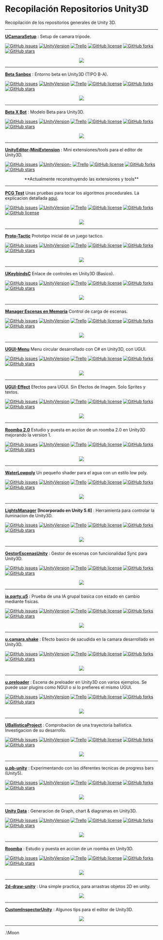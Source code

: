 # Recopilación Repositorios Unity3D
Recopilación de los repositorios generales de Unity 3D.

---

[**UCamaraSetup**][28] : Setup de camara tripode.

[![GitHub issues](https://img.shields.io/github/issues/MoonAntonio/UCamaraSetup.svg)](https://github.com/MoonAntonio/UCamaraSetup/issues)
[![UnityVersion](https://img.shields.io/badge/Unity-2017.3.1f1-blue.svg)](https://unity3d.com/es)
[![Trello](https://img.shields.io/badge/Trello-OFF-red.svg)](https://github.com/MoonAntonio/UCamaraSetup)
[![GitHub license](https://img.shields.io/github/license/MoonAntonio/UCamaraSetup.svg)](https://github.com/MoonAntonio/UCamaraSetup/blob/master/LICENSE)
[![GitHub forks](https://img.shields.io/github/forks/MoonAntonio/UCamaraSetup.svg)](https://github.com/MoonAntonio/UCamaraSetup/network)
[![GitHub stars](https://img.shields.io/github/stars/MoonAntonio/UCamaraSetup.svg)](https://github.com/MoonAntonio/UCamaraSetup/stargazers)
<p align="center"><img src="https://github.com/MoonAntonio/UCamaraSetup/blob/master/res/prev.gif"></p>

---

[**Beta Sanbox**][27] : Entorno beta en Unity3D (TIPO B-A).

[![GitHub issues](https://img.shields.io/github/issues/MoonAntonio/Beta-Sanbox.svg)](https://github.com/MoonAntonio/Beta-Sanbox/issues)
[![UnityVersion](https://img.shields.io/badge/Unity-2017.3.1f1-blue.svg)](https://unity3d.com/es)
[![Trello](https://img.shields.io/badge/Trello-OFF-red.svg)](https://github.com/MoonAntonio/Beta-Sanbox)
[![GitHub license](https://img.shields.io/github/license/MoonAntonio/Beta-Sanbox.svg)](https://github.com/MoonAntonio/Beta-Sanbox/blob/master/LICENSE)
[![GitHub forks](https://img.shields.io/github/forks/MoonAntonio/Beta-Sanbox.svg)](https://github.com/MoonAntonio/Beta-Sanbox/network)
[![GitHub stars](https://img.shields.io/github/stars/MoonAntonio/Beta-Sanbox.svg)](https://github.com/MoonAntonio/Beta-Sanbox/stargazers)
<p align="center"><img src="https://github.com/MoonAntonio/Beta-Sanbox/blob/master/res/prev.png"></p>

---

[**Beta X Bot**][26] : Modelo Beta para Unity3D.

[![GitHub issues](https://img.shields.io/github/issues/MoonAntonio/beta-xbot.svg)](https://github.com/MoonAntonio/beta-xbot/issues)
[![UnityVersion](https://img.shields.io/badge/Unity-2017.2.0f3-orange.svg)](https://unity3d.com/es)
[![Trello](https://img.shields.io/badge/Trello-OFF-red.svg)](https://github.com/MoonAntonio/beta-xbot)
[![GitHub license](https://img.shields.io/github/license/MoonAntonio/beta-xbot.svg)](https://github.com/MoonAntonio/beta-xbot/blob/master/LICENSE)
[![GitHub forks](https://img.shields.io/github/forks/MoonAntonio/beta-xbot.svg)](https://github.com/MoonAntonio/beta-xbot/network)
[![GitHub stars](https://img.shields.io/github/stars/MoonAntonio/beta-xbot.svg)](https://github.com/MoonAntonio/beta-xbot/stargazers)
<p align="center"><img src="https://github.com/MoonAntonio/beta-xbot/blob/master/res/prev.png?raw=true"></p>

---

[**UnityEditor-MiniExtension**][6] : Mini extensiones/tools para el editor de Unity3D.

[![GitHub issues](https://img.shields.io/github/issues/MoonAntonio/UnityEditor-MiniExtension.svg)](https://github.com/MoonAntonio/UnityEditor-MiniExtension/issues)
[![UnityVersion-](https://img.shields.io/badge/Unity-2017.2.0f3-orange.svg)](https://unity3d.com/es)
[![Trello](https://img.shields.io/badge/Trello-OFF-red.svg)](https://github.com/MoonAntonio/UnityEditor-MiniExtension)
[![GitHub license](https://img.shields.io/badge/license-Apache%202-blue.svg)](https://raw.githubusercontent.com/MoonAntonio/UnityEditor-MiniExtension/master/LICENSE)
[![GitHub forks](https://img.shields.io/github/forks/MoonAntonio/UnityEditor-MiniExtension.svg)](https://github.com/MoonAntonio/UnityEditor-MiniExtension/network)
[![GitHub stars](https://img.shields.io/github/stars/MoonAntonio/UnityEditor-MiniExtension.svg)](https://github.com/MoonAntonio/UnityEditor-MiniExtension/stargazers)
<p align="center">**Actualmente reconstruyendo las extensiones y tools**</p>

---

[**PCG Test**][25] Unas pruebas para tocar los algoritmos procedurales. La explicacion detallada [aqui](https://moonantonio.github.io/post/2017/dev/012/).

[![GitHub issues](https://img.shields.io/github/issues/MoonAntonio/pcg.svg)](https://github.com/MoonAntonio/pcg/issues)
[![UnityVersion](https://img.shields.io/badge/Unity-2017.1.1p2-brightgreen.svg)](https://unity3d.com/es)
[![Trello](https://img.shields.io/badge/Trello-OFF-red.svg)](https://github.com/MoonAntonio/pcg)
[![GitHub license](https://img.shields.io/badge/license-MIT-blue.svg)](https://raw.githubusercontent.com/MoonAntonio/pcg/master/LICENSE)
[![GitHub forks](https://img.shields.io/github/forks/MoonAntonio/pcg.svg)](https://github.com/MoonAntonio/pcg/network)
[![GitHub license](https://img.shields.io/badge/license-MIT-blue.svg)](https://raw.githubusercontent.com/MoonAntonio/pcg/master/LICENSE)
<p align="center"><img src="https://github.com/MoonAntonio/pcg/blob/master/res/001.gif?raw=true"></p>

---

[**Proto-Tactic**][24] Prototipo inicial de un juego tactico.

[![GitHub issues](https://img.shields.io/github/issues/MoonAntonio/Proto-Tactic.svg)](https://github.com/MoonAntonio/Proto-Tactic/issues)
[![UnityVersion](https://img.shields.io/badge/Unity-2017.1.1p2-brightgreen.svg)](https://unity3d.com/es)
[![Trello](https://img.shields.io/badge/Trello-OFF-red.svg)](https://github.com/MoonAntonio/Proto-Tactic)
[![GitHub license](https://img.shields.io/badge/license-AGPL-blue.svg)](https://raw.githubusercontent.com/MoonAntonio/Proto-Tactic/master/LICENSE)
[![GitHub forks](https://img.shields.io/github/forks/MoonAntonio/Proto-Tactic.svg)](https://github.com/MoonAntonio/Proto-Tactic/network)
[![GitHub stars](https://img.shields.io/github/stars/MoonAntonio/Proto-Tactic.svg)](https://github.com/MoonAntonio/Proto-Tactic/stargazers)
<p align="center"><img src="https://github.com/MoonAntonio/Proto-Tactic/blob/master/res/prev.gif?raw=true"></p>

---

[**UKeybindsC**][23] Enlace de controles en Unity3D (Basico).

[![GitHub issues](https://img.shields.io/github/issues/MoonAntonio/UKeybindsC.svg)](https://github.com/MoonAntonio/UKeybindsC/issues)
[![UnityVersion](https://img.shields.io/badge/Unity-2017.1.1p2-brightgreen.svg)](https://unity3d.com/es)
[![Trello](https://img.shields.io/badge/Trello-OFF-red.svg)](https://github.com/MoonAntonio/UKeybindsC)
[![GitHub license](https://img.shields.io/badge/license-Unlicense-blue.svg)](https://raw.githubusercontent.com/MoonAntonio/UKeybindsC/master/LICENSE)
[![GitHub forks](https://img.shields.io/github/forks/MoonAntonio/UKeybindsC.svg)](https://github.com/MoonAntonio/UKeybindsC/network)
[![GitHub stars](https://img.shields.io/github/stars/MoonAntonio/UKeybindsC.svg)](https://github.com/MoonAntonio/UKeybindsC/stargazers)
<p align="center"><img src="https://github.com/MoonAntonio/UKeybindsC/blob/master/res/prev.png?raw=true"></p>

---

[**Manager Escenas en Memoria**][22] Control de carga de escenas.

[![GitHub issues](https://img.shields.io/github/issues/MoonAntonio/scne-memory.svg)](https://github.com/MoonAntonio/scne-memory/issues)
[![UnityVersion](https://img.shields.io/badge/Unity-2017.1.1p2-brightgreen.svg)](https://unity3d.com/es)
[![Trello](https://img.shields.io/badge/Trello-OFF-red.svg)](https://github.com/MoonAntonio/scne-memory)
[![GitHub license](https://img.shields.io/badge/license-MIT-blue.svg)](https://raw.githubusercontent.com/MoonAntonio/scne-memory/master/LICENSE)
[![GitHub forks](https://img.shields.io/github/forks/MoonAntonio/scne-memory.svg)](https://github.com/MoonAntonio/scne-memory/network)
[![GitHub stars](https://img.shields.io/github/stars/MoonAntonio/scne-memory.svg)](https://github.com/MoonAntonio/scne-memory/stargazers)
<p align="center"><img src="https://github.com/MoonAntonio/scne-memory/blob/master/res/preview.gif?raw=true"></p>

---

[**UGUI-Menu**][21] Menu circular desarrollado con C# en Unity3D, con UGUI.

[![GitHub issues](https://img.shields.io/github/issues/MoonAntonio/menu-circular.svg)](https://github.com/MoonAntonio/menu-circular/issues)
[![UnityVersion](https://img.shields.io/badge/Unity-2017.1.1p2-brightgreen.svg)](https://unity3d.com/es)
[![Trello](https://img.shields.io/badge/Trello-OFF-red.svg)](https://github.com/MoonAntonio/menu-circular)
[![GitHub license](https://img.shields.io/badge/license-MIT-blue.svg)](https://raw.githubusercontent.com/MoonAntonio/menu-circular/master/LICENSE)
[![GitHub forks](https://img.shields.io/github/forks/MoonAntonio/menu-circular.svg)](https://github.com/MoonAntonio/menu-circular/network)
[![GitHub stars](https://img.shields.io/github/stars/MoonAntonio/menu-circular.svg)](https://github.com/MoonAntonio/menu-circular/stargazers)
<p align="center"><img src="https://github.com/MoonAntonio/menu-circular/blob/master/res/prev.gif?raw=true"></p>

---

[**UGUI-Effect**][20] Efectos para UGUI. Sin Efectos de Imagen. Solo Sprites y textos.

[![GitHub issues](https://img.shields.io/github/issues/MoonAntonio/UGUI-Effect.svg)](https://github.com/MoonAntonio/UGUI-Effect/issues)
[![UnityVersion](https://img.shields.io/badge/Unity-2017.1.1p2-brightgreen.svg)](https://unity3d.com/es)
[![Trello](https://img.shields.io/badge/Trello-OFF-red.svg)](https://github.com/MoonAntonio/UGUI-Effect)
[![GitHub license](https://img.shields.io/badge/license-Apache%202-blue.svg)](https://raw.githubusercontent.com/MoonAntonio/UGUI-Effect/master/LICENSE)
[![GitHub forks](https://img.shields.io/github/forks/MoonAntonio/UGUI-Effect.svg)](https://github.com/MoonAntonio/UGUI-Effect/network)
[![GitHub stars](https://img.shields.io/github/stars/MoonAntonio/UGUI-Effect.svg)](https://github.com/MoonAntonio/UGUI-Effect/stargazers)
<p align="center"><img src="https://github.com/MoonAntonio/UGUI-Effect/blob/master/res/GradientColor.gif"></p>

---

[**Roomba 2.0**][19] Estudio y puesta en accion de un roomba 2.0 en Unity3D mejorando la version 1.

[![GitHub issues](https://img.shields.io/github/issues/MoonAntonio/u.roomba2.svg)](https://github.com/MoonAntonio/u.roomba2/issues)
[![UnityVersion](https://img.shields.io/badge/Unity-2017.1.1p2-brightgreen.svg)](https://unity3d.com/es)
[![Trello](https://img.shields.io/badge/Trello-OFF-red.svg)](https://github.com/MoonAntonio/u.roomba2)
[![GitHub license](https://img.shields.io/badge/license-Apache%202-blue.svg)](https://raw.githubusercontent.com/MoonAntonio/u.roomba2/master/LICENSE)
[![GitHub forks](https://img.shields.io/github/forks/MoonAntonio/u.roomba2.svg)](https://github.com/MoonAntonio/u.roomba2/network)
[![GitHub stars](https://img.shields.io/github/stars/MoonAntonio/u.roomba2.svg)](https://github.com/MoonAntonio/u.roomba2/stargazers)
<p align="center"><img src="https://github.com/MoonAntonio/u.roomba2/blob/master/res/001.gif?raw=true"></p>

---

[**WaterLowpoly**][18] Un pequeño shader para el agua con un estilo low poly.

[![GitHub issues](https://img.shields.io/github/issues/MoonAntonio/WaterLowpoly.svg)](https://github.com/MoonAntonio/WaterLowpoly/issues)
[![UnityVersion](https://img.shields.io/badge/Unity-5.6.1f1-blue.svg)](https://unity3d.com/es)
[![Trello](https://img.shields.io/badge/Trello-OFF-red.svg)](https://github.com/MoonAntonio/WaterLowpoly)
[![GitHub license](https://img.shields.io/badge/license-AGPL-blue.svg)](https://raw.githubusercontent.com/MoonAntonio/WaterLowpoly/master/LICENSE)
[![GitHub forks](https://img.shields.io/github/forks/MoonAntonio/WaterLowpoly.svg)](https://github.com/MoonAntonio/WaterLowpoly/network)
[![GitHub stars](https://img.shields.io/github/stars/MoonAntonio/WaterLowpoly.svg)](https://github.com/MoonAntonio/WaterLowpoly/stargazers)
<p align="center"><img src="https://github.com/MoonAntonio/WaterLowpoly/blob/master/res/imgPrev.jpg?raw=true"></p>

---

[**LightsManager**][13] **[Incorporado en Unity 5.6]** : Herramienta para controlar la iluminacion de Unity3D.

[![GitHub issues](https://img.shields.io/github/issues/MoonAntonio/LightsManager.svg)](https://github.com/MoonAntonio/LightsManager/issues)
[![UnityVersion](https://img.shields.io/badge/Unity-5.5.2p4-orange.svg)](https://unity3d.com/es)
[![Trello](https://img.shields.io/badge/Trello-OFF-red.svg)](https://github.com/MoonAntonio/LightsManager)
[![GitHub license](https://img.shields.io/badge/license-MIT-blue.svg)](https://raw.githubusercontent.com/MoonAntonio/LightsManager/master/LICENSE)
[![GitHub forks](https://img.shields.io/github/forks/MoonAntonio/LightsManager.svg)](https://github.com/MoonAntonio/LightsManager/network)
[![GitHub stars](https://img.shields.io/github/stars/MoonAntonio/LightsManager.svg)](https://github.com/MoonAntonio/LightsManager/stargazers)
<p align="center"><img src="https://github.com/MoonAntonio/LightsManager/blob/master/res/preview.gif?raw=true"></p>

---

[**GestorEscenasUnity**][12] : Gestor de escenas con funcionalidad Sync para Unity3D.

[![GitHub issues](https://img.shields.io/github/issues/MoonAntonio/GestorEscenasUnity.svg)](https://github.com/MoonAntonio/GestorEscenasUnity/issues)
[![UnityVersion](https://img.shields.io/badge/Unity-5.5.2p4-orange.svg)](https://unity3d.com/es)
[![Trello](https://img.shields.io/badge/Trello-OFF-red.svg)](https://github.com/MoonAntonio/GestorEscenasUnity)
[![GitHub license](https://img.shields.io/badge/license-MIT-blue.svg)](https://raw.githubusercontent.com/MoonAntonio/GestorEscenasUnity/master/LICENSE)
[![GitHub forks](https://img.shields.io/github/forks/MoonAntonio/GestorEscenasUnity.svg)](https://github.com/MoonAntonio/GestorEscenasUnity/network)
[![GitHub stars](https://img.shields.io/github/stars/MoonAntonio/GestorEscenasUnity.svg)](https://github.com/MoonAntonio/GestorEscenasUnity/stargazers)
<p align="center"><img src="https://github.com/MoonAntonio/GestorEscenasUnity/blob/master/res/preview.gif?raw=true"></p>

---

[**ia.party.u5**][0] : Prueba de una IA grupal basica con estado en cambio mediante fisicas.

[![GitHub issues](https://img.shields.io/github/issues/MoonAntonio/ia.party.u5.svg)](https://github.com/MoonAntonio/ia.party.u5/issues)
[![UnityVersion](https://img.shields.io/badge/Unity-5.5.2p4-orange.svg)](https://unity3d.com/es)
[![Trello](https://img.shields.io/badge/Trello-OFF-red.svg)](https://github.com/MoonAntonio/ia.party.u5)
[![GitHub license](https://img.shields.io/badge/license-Apache%202-blue.svg)](https://raw.githubusercontent.com/MoonAntonio/ia.party.u5/master/LICENSE)
[![GitHub forks](https://img.shields.io/github/forks/MoonAntonio/ia.party.u5.svg)](https://github.com/MoonAntonio/ia.party.u5/network)
[![GitHub stars](https://img.shields.io/github/stars/MoonAntonio/ia.party.u5.svg)](https://github.com/MoonAntonio/ia.party.u5/stargazers)
<p align="center"><img src="https://github.com/MoonAntonio/ia.party.u5/blob/master/Res/prev.gif?raw=true"></p>

---

[**u.camara.shake**][2] : Efecto basico de sacudida en la camara desarrollado en Unity3D.

[![GitHub issues](https://img.shields.io/github/issues/MoonAntonio/u.camara.shake.svg)](https://github.com/MoonAntonio/u.camara.shake/issues)
[![UnityVersion](https://img.shields.io/badge/Unity-5.5.2p4-orange.svg)](https://unity3d.com/es)
[![Trello](https://img.shields.io/badge/Trello-OFF-red.svg)](https://github.com/MoonAntonio/u.camara.shake)
[![GitHub license](https://img.shields.io/badge/license-Apache%202-blue.svg)](https://raw.githubusercontent.com/MoonAntonio/u.camara.shake/master/LICENSE)
[![GitHub forks](https://img.shields.io/github/forks/MoonAntonio/u.camara.shake.svg)](https://github.com/MoonAntonio/u.camara.shake/network)
[![GitHub stars](https://img.shields.io/github/stars/MoonAntonio/u.camara.shake.svg)](https://github.com/MoonAntonio/u.camara.shake/stargazers)
<p align="center"><img src="https://github.com/MoonAntonio/u.camara.shake/blob/master/Res/prev.gif?raw=true"></p>

---

[**u.preloader**][4] : Escena de preloader en Unity3D con varios ejemplos. Se puede usar plugins como NGUI o si lo prefieres el mismo UGUI.

[![GitHub issues](https://img.shields.io/github/issues/MoonAntonio/u.preloader.svg)](https://github.com/MoonAntonio/u.preloader/issues)
[![UnityVersion](https://img.shields.io/badge/Unity-5.5.2p4-orange.svg)](https://unity3d.com/es)
[![Trello](https://img.shields.io/badge/Trello-OFF-red.svg)](https://github.com/MoonAntonio/u.preloader)
[![GitHub license](https://img.shields.io/badge/license-Apache%202-blue.svg)](https://raw.githubusercontent.com/MoonAntonio/u.preloader/master/LICENSE)
[![GitHub forks](https://img.shields.io/github/forks/MoonAntonio/u.preloader.svg)](https://github.com/MoonAntonio/u.preloader/network)
[![GitHub stars](https://img.shields.io/github/stars/MoonAntonio/u.preloader.svg)](https://github.com/MoonAntonio/u.preloader/stargazers)
<p align="center"><img src="https://github.com/MoonAntonio/u.preloader/blob/master/Res/003.gif?raw=true"></p>

---

[**UBallisticaProject**][15] : Comprobacion de una trayectoria ballistica. Investigacion de su desarrollo.

[![GitHub issues](https://img.shields.io/github/issues/MoonAntonio/UBallisticaProject.svg)](https://github.com/MoonAntonio/UBallisticaProject/issues)
[![UnityVersion](https://img.shields.io/badge/Unity-5.5.2p4-orange.svg)](https://unity3d.com/es)
[![Trello](https://img.shields.io/badge/Trello-OFF-red.svg)](https://github.com/MoonAntonio/UBallisticaProject)
[![GitHub license](https://img.shields.io/badge/license-Apache%202-blue.svg)](https://raw.githubusercontent.com/MoonAntonio/UBallisticaProject/master/LICENSE)
[![GitHub forks](https://img.shields.io/github/forks/MoonAntonio/UBallisticaProject.svg)](https://github.com/MoonAntonio/UBallisticaProject/network)
[![GitHub stars](https://img.shields.io/github/stars/MoonAntonio/UBallisticaProject.svg)](https://github.com/MoonAntonio/UBallisticaProject/stargazers)
<p align="center"><img src="https://github.com/MoonAntonio/UBallisticaProject/blob/master/Res/prevSimple.gif?raw=true"></p>

---

[**u.pb-unity**][14] : Experimentando con las diferentes tecnicas de progress bars (Unity5).

[![GitHub issues](https://img.shields.io/github/issues/MoonAntonio/pb-unity.svg)](https://github.com/MoonAntonio/pb-unity/issues)
[![UnityVersion](https://img.shields.io/badge/Unity-5.5.2p4-orange.svg)](https://unity3d.com/es)
[![Trello](https://img.shields.io/badge/Trello-OFF-red.svg)](https://github.com/MoonAntonio/pb-unity)
[![GitHub license](https://img.shields.io/badge/license-MIT-blue.svg)](https://raw.githubusercontent.com/MoonAntonio/pb-unity/master/LICENSE)
[![GitHub forks](https://img.shields.io/github/forks/MoonAntonio/pb-unity.svg)](https://github.com/MoonAntonio/pb-unity/network)
[![GitHub stars](https://img.shields.io/github/stars/MoonAntonio/pb-unity.svg)](https://github.com/MoonAntonio/pb-unity/stargazers)
<p align="center"><img src="https://github.com/MoonAntonio/pb-unity/blob/master/Res/prev.gif?raw=true"></p>

---

[**Unity Data**][16] : Generacion de Graph, chart &amp; diagramas en Unity3D.

[![GitHub issues](https://img.shields.io/github/issues/MoonAntonio/u.data.svg)](https://github.com/MoonAntonio/u.data/issues)
[![UnityVersion](https://img.shields.io/badge/Unity-5.5.2p4-orange.svg)](https://unity3d.com/es)
[![Trello](https://img.shields.io/badge/Trello-OFF-red.svg)](https://github.com/MoonAntonio/u.data)
[![GitHub license](https://img.shields.io/badge/license-Apache%202-blue.svg)](https://raw.githubusercontent.com/MoonAntonio/u.data/master/LICENSE)
[![GitHub forks](https://img.shields.io/github/forks/MoonAntonio/u.data.svg)](https://github.com/MoonAntonio/u.data/network)
[![GitHub stars](https://img.shields.io/github/stars/MoonAntonio/u.data.svg)](https://github.com/MoonAntonio/u.data/stargazers)
<p align="center"><img src="https://github.com/MoonAntonio/u.data/blob/master/Res/prevGraph.gif?raw=true"></p>

---

[**Roomba**][17] : Estudio y puesta en accion de un roomba en Unity3D.

[![GitHub issues](https://img.shields.io/github/issues/MoonAntonio/u.roomba.svg)](https://github.com/MoonAntonio/u.roomba/issues)
[![UnityVersion](https://img.shields.io/badge/Unity-5.5.2p4-orange.svg)](https://unity3d.com/es)
[![Trello](https://img.shields.io/badge/Trello-OFF-red.svg)](https://github.com/MoonAntonio/u.roomba)
[![GitHub license](https://img.shields.io/badge/license-Apache%202-blue.svg)](https://raw.githubusercontent.com/MoonAntonio/u.roomba/master/LICENSE)
[![GitHub forks](https://img.shields.io/github/forks/MoonAntonio/u.roomba.svg)](https://github.com/MoonAntonio/u.roomba/network)
[![GitHub stars](https://img.shields.io/github/stars/MoonAntonio/u.roomba.svg)](https://github.com/MoonAntonio/u.roomba/stargazers)
<p align="center"><img src="https://github.com/MoonAntonio/u.roomba/blob/master/Res/imgPrev.gif?raw=true"></p>

---

[**2d-draw-unity**][8] : Una simple practica, para arrastras objetos 2D en unity.
<p align="center"><img src="https://github.com/MoonAntonio/2d-draw-unity/blob/master/Resources/img/GIF.gif?raw=true"></p>

---

[**CustomInspectorUnity**][10] : Algunos tips para el editor de Unity3D.
<p align="center"><img src="https://github.com/MoonAntonio/CustomInspectorUnity/blob/master/Rec/preview.gif?raw=true"></p>

---

.\Moon


[0]: https://github.com/MoonAntonio/ia.party.u5
[2]: https://github.com/MoonAntonio/u.camara.shake
[4]: https://github.com/MoonAntonio/u.preloader
[6]: https://github.com/MoonAntonio/UnityEditor-MiniExtension
[8]: https://github.com/MoonAntonio/2d-draw-unity
[10]: https://github.com/MoonAntonio/CustomInspectorUnity
[12]: https://github.com/MoonAntonio/GestorEscenasUnity
[13]: https://github.com/MoonAntonio/LightsManager
[14]: https://github.com/MoonAntonio/pb-unity
[15]: https://github.com/MoonAntonio/UBallisticaProject
[16]: https://github.com/MoonAntonio/u.data
[17]: https://github.com/MoonAntonio/u.roomba
[18]: https://github.com/MoonAntonio/WaterLowpoly
[19]: https://github.com/MoonAntonio/u.roomba2
[20]: https://github.com/MoonAntonio/UGUI-Effect
[21]: https://github.com/MoonAntonio/menu-circular
[22]: https://github.com/MoonAntonio/scne-memory
[23]: https://github.com/MoonAntonio/UKeybindsC
[24]: https://github.com/MoonAntonio/Proto-Tactic
[25]: https://github.com/MoonAntonio/pcg
[26]: https://github.com/MoonAntonio/beta-xbot
[27]: https://github.com/MoonAntonio/Beta-Sanbox
[28]: https://github.com/MoonAntonio/UCamaraSetup
